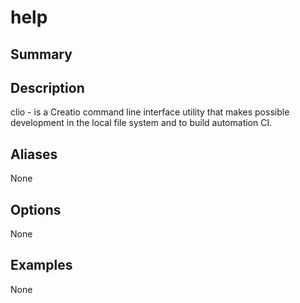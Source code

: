 # help

## Summary


## Description
clio - is a Creatio command line interface utility that makes possible
    development in the local file system and to build automation CI.

## Aliases
None

## Options

None

## Examples

None